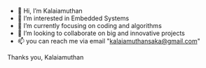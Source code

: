 - 👋 Hi, I’m Kalaiamuthan
- 👀 I’m interested in Embedded Systems
- 🌱 I’m currently focusing on coding and algorithms
- 💞️ I’m looking to collaborate on big and innovative projects
- 📫 you can reach me via email "kalaiamuthansaka@gmail.com"

Thanks you,
Kalaiamuthan
